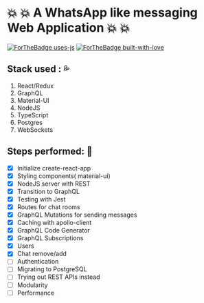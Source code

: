 # :boom: :boom: A WhatsApp like messaging Web Application :boom: :boom:

[![ForTheBadge uses-js](http://ForTheBadge.com/images/badges/uses-js.svg)](http://ForTheBadge.com) [![ForTheBadge built-with-love](http://ForTheBadge.com/images/badges/built-with-love.svg)](https://GitHub.com/Naereen/)

## Stack used : :sweat_drops:

1. React/Redux
2. GraphQL
3. Material-UI
4. NodeJS
5. TypeScript
6. Postgres
7. WebSockets

## Steps performed: :scroll:

- [x] Initialize create-react-app
- [x] Styling components( material-ui)
- [x] NodeJS server with REST
- [x] Transition to GraphQL
- [x] Testing with Jest
- [x] Routes for chat rooms
- [x] GraphQL Mutations for sending messages
- [x] Caching with apollo-client
- [x] GraphQL Code Generator
- [x] GraphQL Subscriptions
- [x] Users
- [x] Chat remove/add
- [ ] Authentication
- [ ] Migrating to PostgreSQL
- [ ] Trying out REST APIs instead
- [ ] Modularity
- [ ] Performance
